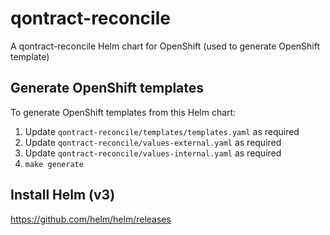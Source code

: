 # qontract-reconcile

A qontract-reconcile Helm chart for OpenShift (used to generate OpenShift template)

## Generate OpenShift templates

To generate OpenShift templates from this Helm chart:

1. Update `qontract-reconcile/templates/templates.yaml` as required
2. Update `qontract-reconcile/values-external.yaml` as required
3. Update `qontract-reconcile/values-internal.yaml` as required
4. `make generate`

## Install Helm (v3)

https://github.com/helm/helm/releases

